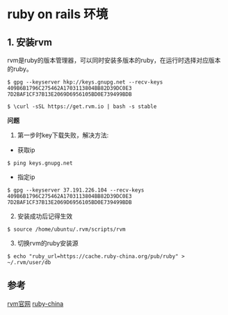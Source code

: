 # ruby on rails 环境

## 1. 安装rvm

rvm是ruby的版本管理器，可以同时安装多版本的ruby，在运行时选择对应版本的ruby。

```shell
$ gpg --keyserver hkp://keys.gnupg.net --recv-keys 409B6B1796C275462A1703113804BB82D39DC0E3 7D2BAF1CF37B13E2069D6956105BD0E739499BDB

$ \curl -sSL https://get.rvm.io | bash -s stable
```

**问题**

1. 第一步时key下载失败，解决方法:

- 获取ip
```shell
$ ping keys.gnupg.net
```

- 指定ip
```shell
$ gpg --keyserver 37.191.226.104 --recv-keys 409B6B1796C275462A1703113804BB82D39DC0E3 7D2BAF1CF37B13E2069D6956105BD0E739499BDB
```

2. 安装成功后记得生效

```shell
$ source /home/ubuntu/.rvm/scripts/rvm
```

3. 切换rvm的ruby安装源

```shell
$ echo "ruby_url=https://cache.ruby-china.org/pub/ruby" > ~/.rvm/user/db
```


## 参考

[rvm官网](https://rvm.io/)
[ruby-china](https://ruby-china.org/wiki/rvm-guide)